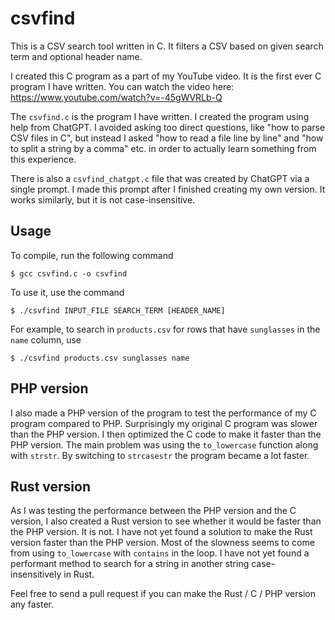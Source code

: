 # csvfind

This is a CSV search tool written in C. It filters a CSV based on given search term and optional header name.

I created this C program as a part of my YouTube video. It is the first ever C program I have written. You can watch the video here: https://www.youtube.com/watch?v=-45gWVRLb-Q

The `csvfind.c` is the program I have written. I created the program using help from ChatGPT. I avoided asking too direct questions, like "how to parse CSV files in C", but instead I asked "how to read a file line by line" and "how to split a string by a comma" etc. in order to actually learn something from this experience.

There is also a `csvfind_chatgpt.c` file that was created by ChatGPT via a single prompt. I made this prompt after I finished creating my own version. It works similarly, but it is not case-insensitive.

## Usage

To compile, run the following command

```console
$ gcc csvfind.c -o csvfind
```

To use it, use the command
```console
$ ./csvfind INPUT_FILE SEARCH_TERM [HEADER_NAME]
```

For example, to search in `products.csv` for rows that have `sunglasses` in the `name` column, use
```console
$ ./csvfind products.csv sunglasses name
```

## PHP version

I also made a PHP version of the program to test the performance of my C program compared to PHP. Surprisingly my original C program was slower than the PHP version. I then optimized the C code to make it faster than the PHP version. The main problem was using the `to_lowercase` function along with `strstr`. By switching to `strcasestr` the program became a lot faster.

## Rust version

As I was testing the performance between the PHP version and the C version, I also created a Rust version to see whether it would be faster than the PHP version. It is not. I have not yet found a solution to make the Rust version faster than the PHP version. Most of the slowness seems to come from using `to_lowercase` with `contains` in the loop. I have not yet found a performant method to search for a string in another string case-insensitively in Rust.

Feel free to send a pull request if you can make the Rust / C / PHP version any faster.
